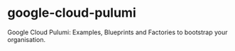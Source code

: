 # google-cloud-pulumi
Google Cloud Pulumi: Examples, Blueprints and Factories to bootstrap your organisation.
